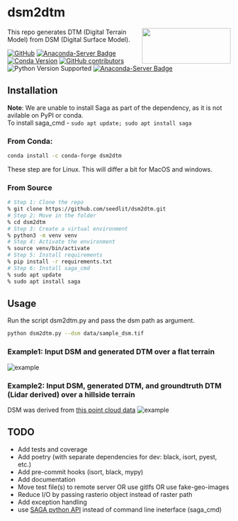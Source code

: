 # dsm2dtm
<img align="right" width = 200 height=80 src="./data/logo.png">

This repo generates DTM (Digital Terrain Model) from DSM (Digital Surface Model).

[![GitHub](https://img.shields.io/github/license/seedlit/dsm2dtm?style=flat-square)](https://github.com/seedlit/dsm2dtm/blob/main/LICENSE)
[![Anaconda-Server Badge](https://anaconda.org/conda-forge/dsm2dtm/badges/downloads.svg)](https://anaconda.org/conda-forge/dsm2dtm)
[![Conda Version](https://img.shields.io/conda/vn/conda-forge/dsm2dtm.svg)](https://anaconda.org/conda-forge/dsm2dtm)
[![GitHub contributors](https://img.shields.io/github/contributors/seedlit/dsm2dtm?style=flat-square)](https://github.com/seedlit/dsm2dtm/graphs/contributors)
![Python Version Supported](https://img.shields.io/badge/python-3.5%2B-blue)
[![Anaconda-Server Badge](https://anaconda.org/conda-forge/dsm2dtm/badges/platforms.svg)](https://anaconda.org/conda-forge/dsm2dtm)

## Installation 

**Note**: We are unable to install Saga as part of the dependency, as it is not avilable on PyPI or conda. <br/>
To install saga_cmd - `sudo apt update; sudo apt install saga`

### From Conda:
```bash
conda install -c conda-forge dsm2dtm 
```
These step are for Linux. This will differ a bit for MacOS and windows. 
### From Source

```bash
# Step 1: Clone the repo
% git clone https://github.com/seedlit/dsm2dtm.git
# Step 2: Move in the folder
% cd dsm2dtm
# Step 3: Create a virtual environment
% python3 -m venv venv
# Step 4: Activate the environment
% source venv/bin/activate
# Step 5: Install requirements
% pip install -r requirements.txt
# Step 6: Install saga_cmd
% sudo apt update
% sudo apt install saga
```

## Usage
Run the script dsm2dtm.py and pass the dsm path as argument.
```bash
python dsm2dtm.py --dsm data/sample_dsm.tif
```

### Example1: Input DSM and generated DTM over a flat terrain
![example](./results/result.png)

### Example2: Input DSM, generated DTM, and groundtruth DTM (Lidar derived) over a hillside terrain
DSM was derived from [this point cloud data](https://cloud.rockrobotic.com/share/f42b5b69-c87c-4433-94f8-4bc0d8eaee90#lidar)
![example](./results/example2_dsm2dtm_hillside.png)

## TODO
 - Add tests and coverage
 - Add poetry (with separate dependencies for dev: black, isort, pyest, etc.)
 - Add pre-commit hooks (isort, black, mypy)
 - Add documentation
 - Move test file(s) to remote server OR use gitlfs OR use fake-geo-images
 - Reduce I/O by passing rasterio object instead of raster path
 - Add exception handling
 - use [SAGA python API](https://saga-gis.sourceforge.io/saga_api_python/index.html) instead of command line ineterface (saga_cmd)